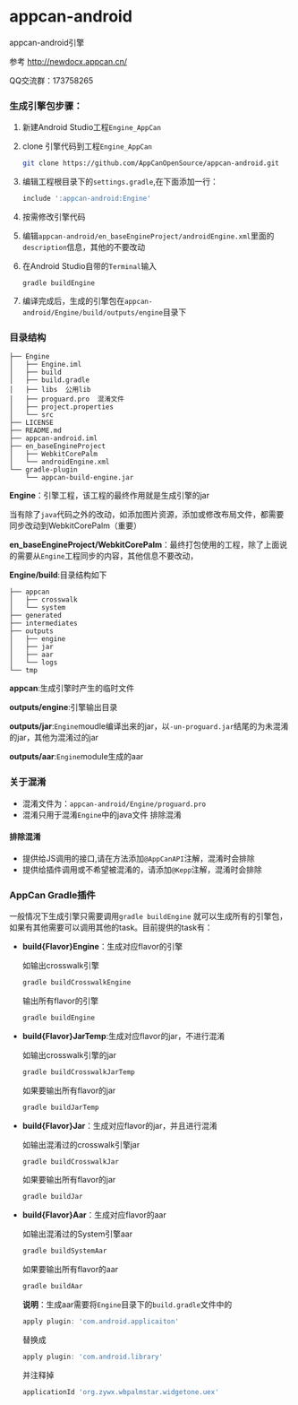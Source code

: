 
appcan-android
==============

appcan-android引擎

参考 http://newdocx.appcan.cn/

QQ交流群：173758265



### 生成引擎包步骤：

1. 新建Android Studio工程`Engine_AppCan`

2. clone 引擎代码到工程`Engine_AppCan`

   ```sh
   git clone https://github.com/AppCanOpenSource/appcan-android.git
   ```

3. 编辑工程根目录下的`settings.gradle`,在下面添加一行：
   ```groovy
   include ':appcan-android:Engine'
   ```

4. 按需修改引擎代码

5. 编辑`appcan-android/en_baseEngineProject/androidEngine.xml`里面的`description`信息，其他的不要改动

6. 在Android Studio自带的`Terminal`输入

   ```shell
   gradle buildEngine
   ```

7. 编译完成后，生成的引擎包在`appcan-android/Engine/build/outputs/engine`目录下



### 目录结构

```
├── Engine 
│   ├── Engine.iml
│   ├── build
│   ├── build.gradle
│   ├── libs  公用lib
│   ├── proguard.pro  混淆文件
│   ├── project.properties
│   └── src
├── LICENSE
├── README.md
├── appcan-android.iml
├── en_baseEngineProject
│   ├── WebkitCorePalm 
│   └── androidEngine.xml
└── gradle-plugin
    └── appcan-build-engine.jar
```

**Engine**：引擎工程，该工程的最终作用就是生成引擎的jar

当有除了`java`代码之外的改动，如添加图片资源，添加或修改布局文件，都需要同步改动到WebkitCorePalm（重要）

**en_baseEngineProject/WebkitCorePalm**：最终打包使用的工程，除了上面说的需要从`Engine`工程同步的内容，其他信息不要改动，

**Engine/build**:目录结构如下

```
├── appcan
│   ├── crosswalk
│   └── system
├── generated
├── intermediates
├── outputs
│   ├── engine
│   ├── jar
│   ├── aar 
│   └── logs
└── tmp
```

**appcan**:生成引擎时产生的临时文件

**outputs/engine**:引擎输出目录

**outputs/jar**:`Engine`moudle编译出来的jar，以`-un-proguard.jar`结尾的为未混淆的jar，其他为混淆过的jar

**outputs/aar**:`Engine`module生成的aar

### 关于混淆

- 混淆文件为：`appcan-android/Engine/proguard.pro`
- 混淆只用于混淆`Engine`中的java文件 排除混淆

#### 排除混淆

- 提供给JS调用的接口,请在方法添加`@AppCanAPI`注解，混淆时会排除
- 提供给插件调用或不希望被混淆的，请添加`@Kepp`注解，混淆时会排除



### AppCan Gradle插件

一般情况下生成引擎只需要调用`gradle buildEngine` 就可以生成所有的引擎包，如果有其他需要可以调用其他的task。目前提供的task有：

- **build{Flavor}Engine**：生成对应flavor的引擎

  如输出crosswalk引擎

  ```sh
  gradle buildCrosswalkEngine
  ```

  输出所有flavor的引擎

  ```sh
  gradle buildEngine
  ```

- **build{Flavor}JarTemp**:生成对应flavor的jar，不进行混淆

  如输出crosswalk引擎的jar

  ```sh
  gradle buildCrosswalkJarTemp
  ```

  如果要输出所有flavor的jar

  ```sh
  gradle buildJarTemp
  ```

- **build{Flavor}Jar**：生成对应flavor的jar，并且进行混淆

  如输出混淆过的crosswalk引擎jar

  ```sh
  gradle buildCrosswalkJar
  ```

  如果要输出所有flavor的jar

  ```sh
  gradle buildJar 
  ```

- **build{Flavor}Aar**：生成对应flavor的aar

  如输出混淆过的System引擎aar

  ```sh
  gradle buildSystemAar
  ```

  如果要输出所有flavor的aar

  ```sh
  gradle buildAar 
  ```
  **说明**：生成aar需要将`Engine`目录下的`build.gradle`文件中的

  ```groovy
  apply plugin: 'com.android.applicaiton'
  ```

  替换成

  ```groovy
  apply plugin: 'com.android.library'
  ```

  并注释掉

  ```groovy
  applicationId 'org.zywx.wbpalmstar.widgetone.uex'
  ```

  ​

